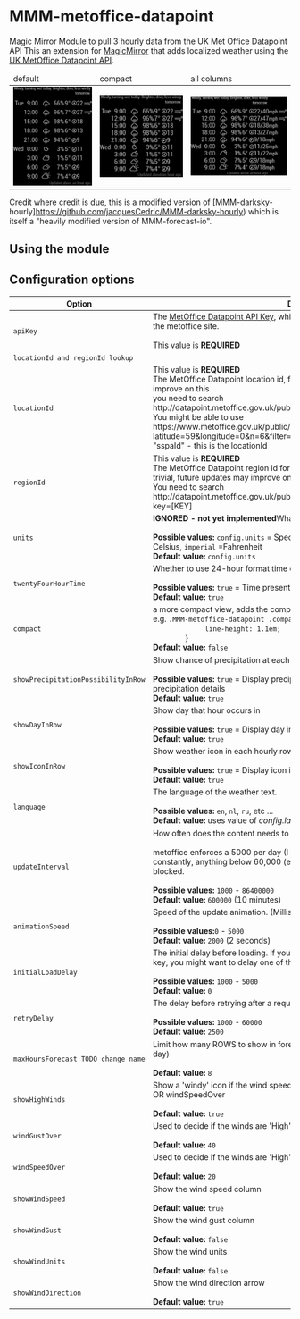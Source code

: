 # MMM-metoffice-datapoint
Magic Mirror Module to pull 3 hourly data from the UK Met Office Datapoint API
This an extension for [MagicMirror](https://github.com/MichMich/MagicMirror) that adds localized weather using the [UK MetOffice Datapoint API](https://www.metoffice.gov.uk/datapoint).

<table>
  <thead><tr><td>default</td><td>compact</td><td>all columns</td></tr></thead>
  <tbody>
    <tr>
      <td><img src="screenshots/metoffice-defaults.png" /></td>
      <td><img src="screenshots/metoffice-defaults-compact.png" /></td>
      <td><img src="screenshots/metoffice-allOn-compact.png" /></td>
    </tr>
  </tbody>
  </table>

Credit where credit is due, this is a modified version of [MMM-darksky-hourly]https://github.com/jacquesCedric/MMM-darksky-hourly) which is itself a "heavily modified version of MMM-forecast-io".


## Using the module

## Configuration options
<table width="100%">
  <!-- table suffering... -->
  <thead>
    <tr>
      <th>Option</th>
      <th width="100%">Description</th>
    </tr>
  <thead>
  <tbody>
    <tr>
      <td><code>apiKey</code></td>
      <td>The <a href="https://www.metoffice.gov.uk/datapoint/api" target="_blank">MetOffice Datapoint API Key</a>, which can be obtained by creating an account on the metoffice site.<br>
        <br> This value is <b>REQUIRED</b>
      </td>
    </tr>
    <tr>
      <td><code>locationId and regionId lookup</code></td>
    <tr>
      <td><code>locationId</code></td>
      <td>This value is <b>REQUIRED</b>
        <br> The MetOffice Datapoint location id, finding this is not trivial, future updates may improve on this
        <br>you need to search http://datapoint.metoffice.gov.uk/public/data/val/wxfcs/all/json/sitelist?key=[KEY]
        <br>You might be able to use https://www.metoffice.gov.uk/public/data/services/locations/v3/nearest/latlong?latitude=59&longitude=0&n=6&filter=none Plug in your lat/lng and look for 
        <br>"sspaId" - this is the locationId
      </td>
    </tr>
    <tr>
      <td><code>regionId</code></td>
      <td>This value is <b>REQUIRED</b>
        <br> The MetOffice Datapoint region id for the "summary" information finding this is not trivial, future updates may improve on this.
        <br>You need to search http://datapoint.metoffice.gov.uk/public/data/txt/wxfcs/regionalforecast/json/sitelist?key=[KEY]
      </td>
    </tr>
    <tr>
      <td><code>units</code></td>
      <td><strong>IGNORED - not yet implemented</strong>What units to use. Specified by config.js<br>
        <br><b>Possible values:</b> <code>config.units</code> = Specified by config.js, <code>default</code> = Kelvin, <code>metric</code> = Celsius, <code>imperial</code> =Fahrenheit
        <br><b>Default value:</b> <code>config.units</code>
      </td>
    </tr>
    <tr>
      <td><code>twentyFourHourTime</code></td>
      <td>Whether to use 24-hour format time or not<br>
        <br><b>Possible values:</b> <code>true</code> = Time presented as XX:00, <code>false</code> = Time present as XXam/pm
        <br><b>Default value:</b> <code>true</code>
      </td>
    </tr> 
     <tr>
      <td><code>compact</code></td>
      <td>a more compact view, adds the compact style to each row, for customization<br>
        e.g. <code>.MMM-metoffice-datapoint .compact {
             line-height: 1.1em;
        }</code>
        <br><b>Default value:</b> <code>false</code>
      </td>
    </tr> 
    <tr>
      <td><code>showPrecipitationPossibilityInRow</code></td>
      <td>Show chance of precipitation at each hour<br>
        <br><b>Possible values:</b> <code>true</code> = Display precipitation possibility, <code>false</code> = Do not display precipitation details
        <br><b>Default value:</b> <code>true</code>
      </td>
    </tr>    
    <tr>
      <td><code>showDayInRow</code></td>
      <td>Show day that hour occurs in<br>
        <br><b>Possible values:</b> <code>true</code> = Display day in row, <code>false</code> = Do not display day in row
        <br><b>Default value:</b> <code>true</code>
      </td>
    </tr>
    <tr>
      <td><code>showIconInRow</code></td>
      <td>Show weather icon in each hourly row<br>
        <br><b>Possible values:</b> <code>true</code> = Display icon in row, <code>false</code> = Do not display icon in row
        <br><b>Default value:</b> <code>true</code>
      </td>
    </tr>
    <tr>
      <td><code>language</code></td>
      <td>The language of the weather text.<br>
        <br><b>Possible values:</b> <code>en</code>, <code>nl</code>, <code>ru</code>, etc ...
        <br><b>Default value:</b> uses value of <i>config.language</i>
      </td>
    </tr>
    <tr>
      <td><code>updateInterval</code></td>
      <td>How often does the content needs to be fetched? (Milliseconds)<br>
        <br>metoffice enforces a 5000 per day (I think) request limit, so if you run your mirror constantly, anything below 60,000 (every 1 minute) puts you at risk of being blocked.<br>
        <br><b>Possible values:</b> <code>1000</code> - <code>86400000</code>
        <br><b>Default value:</b> <code>600000</code> (10 minutes)
      </td>
    </tr>    
    <tr>
      <td><code>animationSpeed</code></td>
      <td>Speed of the update animation. (Milliseconds)<br>
        <br><b>Possible values:</b><code>0</code> - <code>5000</code>
        <br><b>Default value:</b> <code>2000</code> (2 seconds)
      </td>
    </tr>
    <tr>
      <td><code>initialLoadDelay</code></td>
      <td>The initial delay before loading. If you have multiple modules that use the same API key, you might want to delay one of the requests. (Milliseconds)<br>
        <br><b>Possible values:</b> <code>1000</code> - <code>5000</code>
        <br><b>Default value:</b>  <code>0</code>
      </td>
    </tr>    
    <tr>
      <td><code>retryDelay</code></td>
      <td>The delay before retrying after a request failure. (Milliseconds)<br>
        <br><b>Possible values:</b> <code>1000</code> - <code>60000</code>
        <br><b>Default value:</b>  <code>2500</code>
      </td>
    </tr>    
    <tr>
      <td><code>maxHoursForecast TODO change name</code></td>
      <td>Limit how many ROWS to show in forecast. Data is for 3 hour intervals so 8x3 = 1 full day)<br>
        <br><b>Default value:</b>  <code>8</code>
      </td>
    </tr>    
    <tr>
      <td><code>showHighWinds</code></td>
      <td>Show a 'windy' icon if the wind speed or wind gust is over the limits windGustOver OR windSpeedOver<br>
        <br><b>Default value:</b>  <code>true</code>
      </td>
    </tr>    
    <tr>
      <td><code>windGustOver</code></td>
      <td>Used to decide if the winds are 'High'<br>
        <br><b>Default value:</b>  <code>40</code>
      </td>
    </tr>    
    <tr>
      <td><code>windSpeedOver</code></td>
      <td>Used to decide if the winds are 'High'<br>
        <br><b>Default value:</b>  <code>20</code>
      </td>
    </tr>    
    <tr>
      <td><code>showWindSpeed</code></td>
      <td>Show the wind speed column<br>
        <br><b>Default value:</b>  <code>true</code>
      </td>
    </tr>    
    <tr>
      <td><code>showWindGust</code></td>
      <td>Show the wind gust column<br>
        <br><b>Default value:</b>  <code>false</code>
      </td>
    </tr>    
    <tr>
      <td><code>showWindUnits</code></td>
      <td>Show the wind units<br>
        <br><b>Default value:</b>  <code>false</code>
      </td>
    </tr>    
    <tr>
      <td><code>showWindDirection</code></td>
      <td>Show the wind direction arrow<br>
        <br><b>Default value:</b>  <code>true</code>
      </td>
    </tr>    
 </tbody>
</table>
